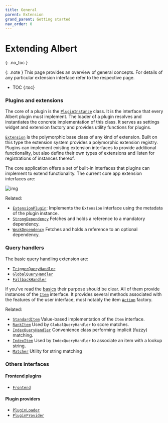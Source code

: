 ```yaml
---
title: General
parent: Extension
grand_parent: Getting started
nav_order: 0
---
```


# Extending Albert
{: .no_toc }

{: .note }
This page provides an overview of general concepts. For details of any particular extension interface refer to the respective page.
    
- TOC
{:toc}


### Plugins and extensions

The core of a plugin is the [`PluginInstance`](/reference/classalbert_1_1_plugin_instance.html) class.
It is the interface that every Albert plugin must implement.
The loader of a plugin resolves and instantiates the concrete implementation of this class.
It serves as settings widget and extension factory and provides utility functions for plugins.

[`Extension`](/reference/classalbert_1_1_extension.html) is the polymorphic base class of any kind of extension.
Built on this type the extension system provides a polymorphic extension registry. 
Plugins can implement existing extension interfaces to provide additional functionality,
but also define their own types of extensions and listen for registrations of instances thereof.

The core application offers a set of built-in interfaces that plugins can implement to extend functionality.
The current core app extension interfaces are: 

![img](/reference/classalbert_1_1_Extension__inherit__graph.svg)


Related:
- [`ExtensionPlugin`](/reference/classalbert_1_1_extension_plugin.html):
  Implements the `Extension` interface using the metadata of the plugin instance.
- [`StrongDependency`](/reference/classalbert_1_1_strong_dependency.html)
  Fetches and holds a reference to a mandatory dependency.
- [`WeakDependency`](/reference/classalbert_1_1_weak_dependency.html)
  Fetches and holds a reference to an optional dependency.


### Query handlers

The basic query handling extension are:

- [`TriggerQueryHandler`](/reference/classalbert_1_1_trigger_query_handler.html)
- [`GlobalQueryHandler`](/reference/classalbert_1_1_global_query_handler.html)
- [`FallbackHandler`](/reference/classalbert_1_1_fallback_handler.html)

If you've read the [basics](http://0.0.0.0:4000/gettingstarted/basics/#queries) their purpose should be clear.
All of them provide instances of the [`Item`](/reference/classalbert_1_1_item.html) interface. 
It provides several methods associated with the features of the user interface, 
most notably the item [`Action`](/reference/classalbert_1_1_action.html) factory.


Related:
- [`StandardItem`](/reference/classalbert_1_1_standard_item.html)
  Value-based implementation of the `Item` interface.
- [`RankItem`](/reference/classalbert_1_1_rank_item.html)
  Used by `GlobalQueryHandler` to score matches.
- [`IndexQueryHandler`](/reference/classalbert_1_1_index_query_handler.html)
  Convenience class performing implicit (fuzzy) matching.
- [`IndexItem`](/reference/classalbert_1_1_index_item.html)
  Used by `IndexQueryHandler` to associate an item with a lookup string.
- [`Matcher`](/reference/classalbert_1_1_matcher.html)
  Utility for string matching

### Others interfaces

#### Frontend plugins

- [`Frontend`](/reference/classalbert_1_1_frontend.html)

#### Plugin providers

- [`PluginLoader`](/reference/classalbert_1_1_plugin_loader.html)
- [`PluginProvider`](/reference/classalbert_1_1_plugin_provider.html)

